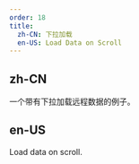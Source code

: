 ```yaml
---
order: 18
title:
  zh-CN: 下拉加载
  en-US: Load Data on Scroll
---
```


## zh-CN

一个带有下拉加载远程数据的例子。

## en-US

Load data on scroll.
